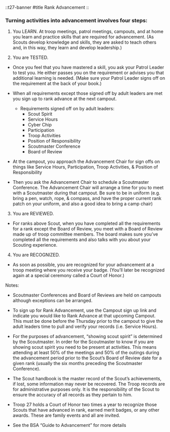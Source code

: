 
::t27-banner
#title
Rank Advancement
::

### Turning activities into advancement involves four steps:

1. You LEARN. At troop meetings, patrol meetings, campouts, and at home you learn and practice skills 
that are required for advancement. (As Scouts develop knowledge and skills, they are asked to teach 
others and, in this way, they learn and develop leadership.)

2. You are TESTED.

- Once you feel that you have mastered a skill, you ask your Patrol Leader to test you.  He either passes
you on the requirement or advises you that additional learning is needed.  (Make sure your Patrol Leader
signs off on the requirement at the back of your book.)

- When all requirements except those signed off by adult leaders are met you sign up to rank advance at the next campout.

    - Requirements signed off on by adult leaders:
        - Scout Spirit
        - Service Hours
        - Cyber Chip
        - Participation
        - Troop Activities
        - Position of Responsibility
        - Scoutmaster Conference
        - Board of Review

- At the campout, you approach the Advancement Chair for sign offs on things like Service Hours, Participation, Troop Activities, & Position of Responsibility

- Then you ask the Advancement Chair to schedule a Scoutmaster Conference.  The Advancement Chair will arrange a time for you to meet with a Scoutmaster during that campout.  Be sure to be in uniform (e.g. bring a pen, watch, rope, & compass, and have the proper current rank patch on your uniform, and also a good idea to bring a camp chair)

3. You are REVIEWED. 

- For ranks above Scout, when you have completed all the requirements for a rank except the Board of Review, you meet with a Board of Review made up of troop committee members. The board makes sure you’ve completed all the requirements and also talks with you about your Scouting experience.

4. You are RECOGNIZED.
- As soon as possible, you are recognized for your advancement at a troop meeting where you receive your badge. (You’ll later be recognized again at a special ceremony called a Court of Honor.)

 

Notes:

- Scoutmaster Conferences and Board of Reviews are held on campouts although exceptions can be arranged.

- To sign up for Rank Advancement, use the Campout sign up link and indicate you would like to Rank Advance at that upcoming Campout.  This must be done before the Thursday prior to the campout to give the adult leaders time to pull and verify your records (i.e. Service Hours).

- For the purposes of advancement, “showing scout spirit” is determined by the Scoutmaster.  In order for the Scoutmaster to know if you are showing scout spirit you need to be present at activities.  This means attending at least 50% of the meetings and 50% of the outings during the advancement period prior to the Scout’s Board of Review date for a given rank (usually the six months preceding the Scoutmaster Conference).

- The Scout handbook is the master record of the Scout’s achievements, if lost, some information may never be recovered. The Troop records are for administrative purposes only. It is the responsibility of the Scout to ensure the accuracy of all records as they pertain to him.

- Troop 27 holds a Court of Honor two times a year to recognize those Scouts that have advanced in rank, earned merit badges, or any other awards. These are family events and all are invited.

- See the BSA “Guide to Advancement” for more details